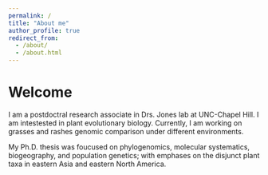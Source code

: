 ```yaml
---
permalink: /
title: "About me"
author_profile: true
redirect_from: 
  - /about/
  - /about.html
---
```


Welcome
======
I am a postdoctral research associate in Drs. Jones lab at UNC-Chapel Hill. I am intestested in plant evolutionary biology. Currently, I am working on grasses and rashes genomic comparison under different environments. 

My Ph.D. thesis was foucused on phylogenomics, molecular systematics, biogeography, and population genetics; with emphases on the disjunct plant taxa in eastern Asia and eastern North America.